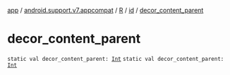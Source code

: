 [app](../../../index.md) / [android.support.v7.appcompat](../../index.md) / [R](../index.md) / [id](index.md) / [decor_content_parent](.)

# decor_content_parent

`static val decor_content_parent: `[`Int`](https://kotlinlang.org/api/latest/jvm/stdlib/kotlin/-int/index.html)
`static val decor_content_parent: `[`Int`](https://kotlinlang.org/api/latest/jvm/stdlib/kotlin/-int/index.html)
